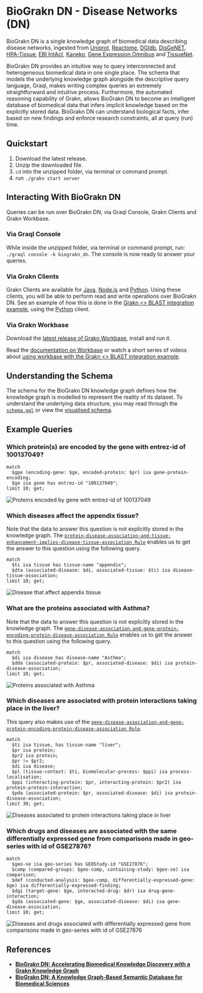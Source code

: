 # BioGrakn DN - Disease Networks (DN)

BioGrakn DN is a single knowledge graph of biomedical data describing disease networks, ingested from [Uniprot](https://www.uniprot.org/), [Reactome](https://reactome.org/), [DGIdb](http://www.dgidb.org/), [DisGeNET](http://www.disgenet.org/web/DisGeNET/menu;jsessionid=np5qutaldora6gql80xqhmen), [HPA-Tissue](https://www.proteinatlas.org/humanproteome/tissue+specific), [EBI IntAct](https://www.ebi.ac.uk/intact/), [Kaneko](https://www.ncbi.nlm.nih.gov/pmc/articles/PMC3558318/), [Gene Expression Omnibus](https://www.ncbi.nlm.nih.gov/geo/) and [TissueNet](http://netbio.bgu.ac.il/tissuenet/).

BioGrakn DN provides an intuitive way to query interconnected and heterogeneous biomedical data in one single place. The schema that models the underlying knowledge graph alongside the descriptive query language, Graql, makes writing complex queries an extremely straightforward and intuitive process. Furthermore, the automated reasoning capability of Grakn, allows BioGrakn DN to become an intelligent database of biomedical data that infers implicit knowledge based on the explicitly stored data. BioGrakn DN can understand biological facts, infer based on new findings and enforce research constraints, all at query (run) time.

## Quickstart

1. Download the latest release.
2. Unzip the downloaded file.
3. `cd` into the unzipped folder, via terminal or command prompt.
4. run `./grakn start server`

## Interacting With BioGrakn DN
Queries can be run over BioGrakn DN, via Graql Console, Grakn Clients and Grakn Workbase.

### Via Graql Console
While inside the unzipped folder, via terminal or command prompt, run: `./graql console -k biograkn_dn`. The console is now ready to answer your queries.

### Via Grakn Clients
Grakn Clients are available for [Java](https://github.com/graknlabs/grakn/tree/master/client-java), [Node.js](https://github.com/graknlabs/grakn/tree/master/client-nodejs) and [Python](https://github.com/graknlabs/grakn/tree/master/client_python). Using these clients, you will be able to perform read and write operations over BioGrakn DN.
See an example of how this is done in the [Grakn <> BLAST integration example](./examples/blast/analysis.py), using the [Python](https://github.com/graknlabs/grakn/tree/master/client_python) client.

### Via Grakn Workbase
Download the [latest release of Grakn Workbase](https://github.com/graknlabs/grakn/releases), install and run it.

Read the [documentation on Workbase](http://dev.grakn.ai/docs/workbase/visualiser) or watch a short series of videos about [using workbase with the Grakn <> BLAST integration example](https://www.youtube.com/watch?v=pHIer5roF4c&list=PLtEF8_xCPklaTR4RaB3ng9V3Ov7n980cQ).

## Understanding the Schema
The schema for the BioGrakn DN knowledge graph defines how the knowledge graph is modelled to represent the reality of its dataset. To understand the underlying data structure, you may read through the [`schema.gql`](./schema.gql) or view the [visualised schema](./visualised-schema.png).

## Example Queries

### Which protein(s) are encoded by the gene with entrez-id of 100137049?

```
match
  $gpe (encoding-gene: $ge, encoded-protein: $pr) isa gene-protein-encoding;
  $ge isa gene has entrez-id "100137049";
limit 10; get;
```

![Proteins encoded by gene with entrez-id of 100137049](./examples/biograkn-queries/q-1.png)

### Which diseases affect the appendix tissue?
Note that the data to answer this question is not explicitly stored in the knowledge graph. The [`protein-disease-association-and-tissue-enhancement-implies-disease-tissue-association Rule`](./schema.gql#L216) enables us to get the answer to this question using the following query.

```
match
  $ti isa tissue has tissue-name "appendix";
  $dta (associated-disease: $di, associated-tissue: $ti) isa disease-tissue-association;
limit 10; get;
```

![Disease that affect appendix tissue](./examples/biograkn-queries/q-2.png)

### What are the proteins associated with Asthma?
Note that the data to answer this question is not explicitly stored in the knowledge graph. The [`gene-disease-association-and-gene-protein-encoding-protein-disease-association Rule`](./schema.gql#L169) enables us to get the answer to this question using the following query.

```
match
  $di isa disease has disease-name "Asthma";
  $dda (associated-protein: $pr, associated-disease: $di) isa protein-disease-association;
limit 10; get;
```

![Proteins associated with Asthma](./examples/biograkn-queries/q-3.png)


### Which diseases are associated with protein interactions taking place in the liver?
This query also makes use of the [`gene-disease-association-and-gene-protein-encoding-protein-disease-association Rule`](./schema.gql#L169).

```
match
  $ti isa tissue, has tissue-name "liver";
  $pr isa protein;
  $pr2 isa protein;
  $pr != $pr2;
  $di isa disease;
  $pl (tissue-context: $ti, biomolecular-process: $ppi) isa process-localisation;
  $ppi (interacting-protein: $pr, interacting-protein: $pr2) isa protein-protein-interaction;
  $pda (associated-protein: $pr, associated-disease: $di) isa protein-disease-association;
limit 30; get;
```

![Diseases associated to protein interactions taking place in liver](./examples/biograkn-queries/q-4.png)


### Which drugs and diseases are associated with the same differentially expressed gene from comparisons made in geo-series with id of GSE27876?

```
match
  $geo-se isa geo-series has GEOStudy-id "GSE27876";
  $comp (compared-groups: $geo-comp, containing-study: $geo-se) isa comparison;
  $def (conducted-analysis: $geo-comp, differentially-expressed-gene: $ge) isa differentially-expressed-finding;
  $dgi (target-gene: $ge, interacted-drug: $dr) isa drug-gene-interaction;
  $gda (associated-gene: $ge, associated-disease: $di) isa gene-disease-association;
limit 10; get;
```

![Diseases and drugs associated with differentially expressed gene from comparisons made in geo-series with id of GSE27876](./examples/biograkn-queries/q-5.png)


## References
- **[BioGrakn DN: Accelerating Biomedical Knowledge Discovery with a Grakn Knowledge Graph](https://blog.grakn.ai/BioGrakn-accelerating-biomedical-knowledge-discovery-with-a-grakn-knowledge-graph-84706768d7d4)**
- **[BioGrakn DN: A Knowledge Graph-Based Semantic Database for Biomedical Sciences](https://link.springer.com/chapter/10.1007/978-3-319-61566-0_28)**
